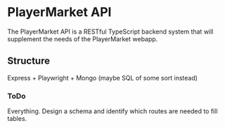 # PlayerMarket API
The PlayerMarket API is a RESTful TypeScript backend system that will supplement the needs of the PlayerMarket webapp.

## Structure

Express + Playwright + Mongo (maybe SQL of some sort instead)

### ToDo
Everything. Design a schema and identify which routes are needed to fill tables.

